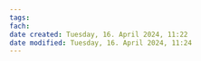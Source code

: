 ```yaml
---
tags: 
fach: 
date created: Tuesday, 16. April 2024, 11:22
date modified: Tuesday, 16. April 2024, 11:24
---
```


